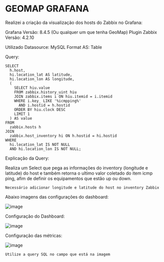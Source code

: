# GEOMAP GRAFANA

Realizei a criação da visualização dos hosts do Zabbix no Grafana:

Grafana Versão: 8.4.5 (Ou qualquer um que tenha GeoMap)
Plugin Zabbix Versão: 4.2.10


Utilizado Datasource: MySQL
Format AS: Table

Query:

```
SELECT
  h.host,
  hi.location_lat AS latitude,
  hi.location_lon AS longitude,
  (
    SELECT hiu.value
    FROM zabbix.history_uint hiu
    JOIN zabbix.items i ON hiu.itemid = i.itemid
    WHERE i.key_ LIKE '%icmpping%'
      AND i.hostid = h.hostid
    ORDER BY hiu.clock DESC
    LIMIT 1
  ) AS value
FROM
  zabbix.hosts h
JOIN
  zabbix.host_inventory hi ON h.hostid = hi.hostid
WHERE
  hi.location_lat IS NOT NULL
  AND hi.location_lon IS NOT NULL;
```

Explicação da Query:

Realiza um Select que pega as informações do inventory (longitude e latitude) do host e também retorna o ultimo valor coletado do item icmp ping, afim de definir os equipamentos que estão up ou down.

`
Necessário adicionar longitude e latitude do host no inventory Zabbix
`

Abaixo imagens das configurações do dashboard:



![image](https://github.com/DennisNgrox/GeoMap_Grafana/assets/81188924/c2bf1ab7-62b2-4c00-8bd1-8c00d00bd649)


Configuração do Dashboard:

![image](https://github.com/DennisNgrox/GeoMap_Grafana/assets/81188924/153b986c-f81b-4db9-9ca6-ee6b2db8596e)

Configuração das métricas:

![image](https://github.com/DennisNgrox/GeoMap_Grafana/assets/81188924/d99ff9c6-2582-497d-8b4f-d9206c0e5bef)

`Utilize a query SQL no campo que está na imagem`

